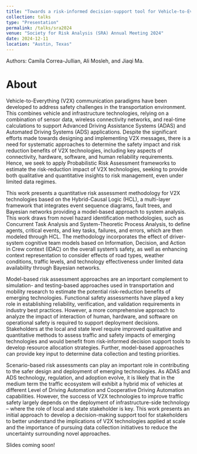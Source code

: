 ```yaml
---
title: "Towards a risk-informed decision-support tool for Vehicle-to-Everything (V2X) technologies"
collection: talks
type: "Presentation"
permalink: /talks/sra2024
venue: "Society for Risk Analysis (SRA) Annual Meeting 2024"
date: 2024-12-11
location: "Austin, Texas"
---
```


Authors: Camila Correa-Jullian, Ali Mosleh, and Jiaqi Ma.


About
======
Vehicle-to-Everything (V2X) communication paradigms have been developed to address safety challenges in the transportation environment. This combines vehicle and infrastructure technologies, relying on a combination of sensor data, wireless connectivity networks, and real-time calculations to support Advanced Driving Assistance Systems (ADAS) and Automated Driving Systems (ADS) applications. Despite the significant efforts made towards designing and implementing V2X messages, there is a need for systematic approaches to determine the safety impact and risk reduction benefits of V2X technologies, including key aspects of connectivity, hardware, software, and human reliability requirements. Hence, we seek to apply Probabilistic Risk Assessment frameworks to estimate the risk-reduction impact of V2X technologies, seeking to provide both qualitative and quantitative insights to risk management, even under limited data regimes.

This work presents a quantitative risk assessment methodology for V2X technologies based on the Hybrid-Causal Logic (HCL), a multi-layer framework that integrates event sequence diagrams, fault trees, and Bayesian networks providing a model-based approach to system analysis. This work draws from novel hazard identification methodologies, such as Concurrent Task Analysis and System-Theoretic Process Analysis, to define agents, critical events, and key tasks, failures, and errors, which are then modeled through HCL. The methodology incorporates the effect of driver-system cognitive team models based on Information, Decision, and Action in Crew context (IDAC) on the overall system’s safety, as well as enhancing context representation to consider effects of road types, weather conditions, traffic levels, and technology effectiveness under limited data availability through Bayesian networks. 

Model-based risk assessment approaches are an important complement to simulation- and testing-based approaches used in transportation and mobility research to estimate the potential risk-reduction benefits of emerging technologies. Functional safety assessments have played a key role in establishing reliability, verification, and validation requirements in industry best practices. However, a more comprehensive approach to analyze the impact of interaction of human, hardware, and software on operational safety is required to support deployment decisions. Stakeholders at the local and state level require improved qualitative and quantitative methods to assess traffic and safety impacts of emerging technologies and would benefit from risk-informed decision support tools to develop resource allocation strategies. Further, model-based approaches can provide key input to determine data collection and testing priorities. 

Scenario-based risk assessments can play an important role in contributing to the safer design and deployment of emerging technologies. As ADAS and ADS technology, regulation, and adoption evolve, it is likely that in the medium term the traffic ecosystem will exhibit a hybrid mix of vehicles at different Level of Driving Automation and Cooperative Driving Automation capabilities. However, the success of V2X technologies to improve traffic safety largely depends on the deployment of infrastructure-side technology – where the role of local and state stakeholder is key. This work presents an initial approach to develop a decision-making support tool for stakeholders to better understand the implications of V2X technologies applied at scale and the importance of pursuing data collection initiatives to reduce the uncertainty surrounding novel approaches. 

Slides coming soon!

